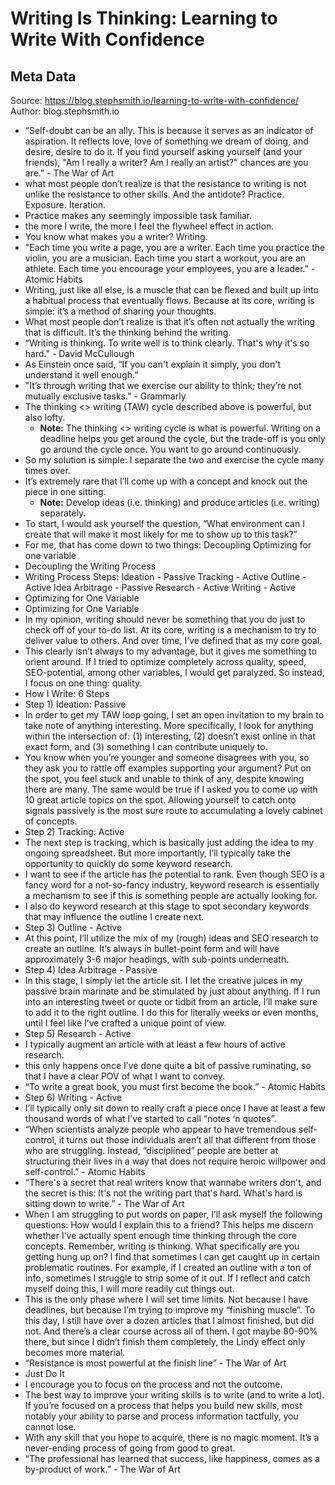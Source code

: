 # Writing Is Thinking: Learning to Write With Confidence

## Meta Data

Source:  https://blog.stephsmith.io/learning-to-write-with-confidence/ 
Author: blog.stephsmith.io

- “Self-doubt can be an ally. This is because it serves as an indicator of aspiration. It reflects love, love of something we dream of doing, and desire, desire to do it. If you find yourself asking yourself (and your friends), "Am I really a writer? Am I really an artist?" chances are you are.” - The War of Art
- what most people don’t realize is that the resistance to writing is not unlike the resistance to other skills. And the antidote? Practice. Exposure. Iteration.
- Practice makes any seemingly impossible task familiar.
- the more I write, the more I feel the flywheel effect in action.
- You know what makes you a writer? Writing.
- "Each time you write a page, you are a writer. Each time you practice the violin, you are a musician. Each time you start a workout, you are an athlete. Each time you encourage your employees, you are a leader." - Atomic Habits
- Writing, just like all else, is a muscle that can be flexed and built up into a habitual process that eventually flows. Because at its core, writing is simple: it’s a method of sharing your thoughts.
- What most people don’t realize is that it’s often not actually the writing that is difficult. It’s the thinking behind the writing.
- “Writing is thinking. To write well is to think clearly. That's why it's so hard." - David McCullough
- As Einstein once said, “If you can't explain it simply, you don't understand it well enough.”
- "It’s through writing that we exercise our ability to think; they’re not mutually exclusive tasks." - Grammarly
- The thinking <> writing (TAW) cycle described above is powerful, but also lofty.
    - **Note:** The thinking <> writing cycle is what is powerful.
      Writing on a deadline helps you get around the cycle, but the trade-off is you only go around the cycle once. You want to go around continuously.
- So my solution is simple: I separate the two and exercise the cycle many times over.
- It’s extremely rare that I’ll come up with a concept and knock out the piece in one sitting.
    - **Note:** Develop ideas (i.e. thinking) and produce articles (i.e. writing) separately.
- To start, I would ask yourself the question, “What environment can I create that will make it most likely for me to show up to this task?”
- For me, that has come down to two things:
  Decoupling
  Optimizing for one variable
- Decoupling the Writing Process
- Writing Process Steps:
  Ideation - Passive
  Tracking - Active
  Outline - Active
  Idea Arbitrage - Passive
  Research - Active
  Writing - Active
- Optimizing for One Variable
- Optimizing for One Variable
- In my opinion, writing should never be something that you do just to check off of your to-do list. At its core, writing is a mechanism to try to deliver value to others. And over time, I’ve defined that as my core goal.
- This clearly isn’t always to my advantage, but it gives me something to orient around. If I tried to optimize completely across quality, speed, SEO-potential, among other variables, I would get paralyzed. So instead, I focus on one thing: quality.
- How I Write: 6 Steps
- Step 1) Ideation: Passive
- In order to get my TAW loop going, I set an open invitation to my brain to take note of anything interesting. More specifically, I look for anything within the intersection of: (1) interesting, (2) doesn’t exist online in that exact form, and (3) something I can contribute uniquely to.
- You know when you’re younger and someone disagrees with you, so they ask you to rattle off examples supporting your argument? Put on the spot, you feel stuck and unable to think of any, despite knowing there are many. The same would be true if I asked you to come up with 10 great article topics on the spot. Allowing yourself to catch onto signals passively is the most sure route to accumulating a lovely cabinet of concepts.
- Step 2) Tracking: Active
- The next step is tracking, which is basically just adding the idea to my ongoing spreadsheet. But more importantly, I’ll typically take the opportunity to quickly do some keyword research.
- I want to see if the article has the potential to rank. Even though SEO is a fancy word for a not-so-fancy industry, keyword research is essentially a mechanism to see if this is something people are actually looking for.
- I also do keyword research at this stage to spot secondary keywords that may influence the outline I create next.
- Step 3) Outline - Active
- At this point, I’ll utilize the mix of my (rough) ideas and SEO research to create an outline. It’s always in bullet-point form and will have approximately 3-6 major headings, with sub-points underneath.
- Step 4) Idea Arbitrage - Passive
- In this stage, I simply let the article sit. I let the creative juices in my passive brain marinate and be stimulated by just about anything.
  If I run into an interesting tweet or quote or tidbit from an article, I’ll make sure to add it to the right outline. I do this for literally weeks or even months, until I feel like I’ve crafted a unique point of view.
- Step 5) Research - Active
- I typically augment an article with at least a few hours of active research.
- this only happens once I’ve done quite a bit of passive ruminating, so that I have a clear POV of what I want to convey.
- “To write a great book, you must first become the book.” - Atomic Habits
- Step 6) Writing - Active
- I’ll typically only sit down to really craft a piece once I have at least a few thousand words of what I’ve started to call “notes ‘n quotes”.
- “When scientists analyze people who appear to have tremendous self-control, it turns out those individuals aren’t all that different from those who are struggling. Instead, “disciplined” people are better at structuring their lives in a way that does not require heroic willpower and self-control.” - Atomic Habits
- “There's a secret that real writers know that wannabe writers don't, and the secret is this: It's not the writing part that's hard. What's hard is sitting down to write.” - The War of Art
- When I am struggling to put words on paper, I’ll ask myself the following questions:
  How would I explain this to a friend? This helps me discern whether I’ve actually spent enough time thinking through the core concepts. Remember, writing is thinking.
  What specifically are you getting hung up on? I find that sometimes I can get caught up in certain problematic routines. For example, if I created an outline with a ton of info, sometimes I struggle to strip some of it out. If I reflect and catch myself doing this, I will more readily cut things out.
- This is the only phase where I will set time limits. Not because I have deadlines, but because I’m trying to improve my “finishing muscle”. To this day, I still have over a dozen articles that I almost finished, but did not. And there’s a clear course across all of them. I got maybe 80-90% there, but since I didn’t finish them completely, the Lindy effect only becomes more material.
- “Resistance is most powerful at the finish line” - The War of Art
- Just Do It
- I encourage you to focus on the process and not the outcome.
- The best way to improve your writing skills is to write (and to write a lot). If you’re focused on a process that helps you build new skills, most notably your ability to parse and process information tactfully, you cannot lose.
- With any skill that you hope to acquire, there is no magic moment. It’s a never-ending process of going from good to great.
- “The professional has learned that success, like happiness, comes as a by-product of work.” - The War of Art
